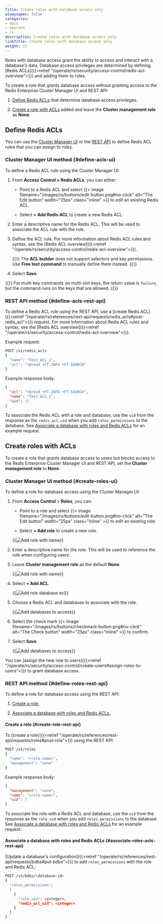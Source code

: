 ```yaml
---
Title: Create roles with database access only 
alwaysopen: false
categories:
- docs
- operate
- rs
description: Create roles with database access only.
linkTitle: Create roles with database access only 
weight: 15
---
```


Roles with database access grant the ability to access and interact with a database's data. Database access privileges are determined by defining [Redis ACLs]({{<relref "/operate/rs/security/access-control/redis-acl-overview">}}) and adding them to roles.

To create a role that grants database access without granting access to the Redis Enterprise Cluster Manager UI and REST API:

1. [Define Redis ACLs](#define-redis-acls) that determine database access privileges.

1. [Create a role with ACLs](#create-roles-with-acls) added and leave the **Cluster management role** as **None**.

## Define Redis ACLs

You can use the [Cluster Manager UI](#define-acls-ui) or the [REST API](#define-acls-rest-api) to define Redis ACL rules that you can assign to roles.

### Cluster Manager UI method {#define-acls-ui}

To define a Redis ACL rule using the Cluster Manager UI:

1. From **Access Control > Redis ACLs**, you can either:

    - Point to a Redis ACL and select {{< image filename="/images/rs/buttons/edit-button.png#no-click" alt="The Edit button" width="25px" class="inline" >}} to edit an existing Redis ACL.

    - Select **+ Add Redis ACL** to create a new Redis ACL.

1. Enter a descriptive name for the Redis ACL. This will be used to associate the ACL rule with the role.

1. Define the ACL rule. For more information about Redis ACL rules and syntax, see the [Redis ACL overview]({{<relref "/operate/rs/security/access-control/redis-acl-overview">}}).

    {{<note>}}
The **ACL builder** does not support selectors and key permissions. Use **Free text command** to manually define them instead.
    {{</note>}}

1. Select **Save**.

{{<note>}}
For multi-key commands on multi-slot keys, the return value is `failure`, but the command runs on the keys that are allowed.
{{</note>}}

### REST API method {#define-acls-rest-api}

To define a Redis ACL rule using the REST API, use a [create Redis ACL]({{<relref "/operate/rs/references/rest-api/requests/redis_acls#post-redis_acl">}}) request. For more information about Redis ACL rules and syntax, see the [Redis ACL overview]({{<relref "/operate/rs/security/access-control/redis-acl-overview">}}).

Example request:

```sh
POST /v1/redis_acls
{ 
  "name": "Test_ACL_1",
  "acl": "+@read +FT.INFO +FT.SEARCH"
}
```

Example response body:

```json
{ 
  "acl": "+@read +FT.INFO +FT.SEARCH",
  "name": "Test_ACL_1",
  "uid": 11
}
```

To associate the Redis ACL with a role and database, use the `uid` from the response as the `redis_acl_uid` when you add `roles_permissions` to the database. See [Associate a database with roles and Redis ACLs](#associate-roles-acls-rest-api) for an example request.

## Create roles with ACLs

To create a role that grants database access to users but blocks access to the Redis Enterprise Cluster Manager UI and REST API, set the **Cluster management role** to **None**.

### Cluster Manager UI method {#create-roles-ui}

To define a role for database access using the Cluster Manager UI:

1. From **Access Control** > **Roles**, you can:

    - Point to a role and select {{< image filename="/images/rs/buttons/edit-button.png#no-click" alt="The Edit button" width="25px" class="inline" >}} to edit an existing role.

    - Select **+ Add role** to create a new role.

    {{<image filename="images/rs/access-control-role-panel.png" alt="Add role with name" >}}

1. Enter a descriptive name for the role. This will be used to reference the role when configuring users.

1. Leave **Cluster management role** as the default **None**.

    {{<image filename="images/rs/access-control-role-name.png" alt="Add role with name" >}}
    
1. Select **+ Add ACL**.

    {{<image filename="images/rs/access-control-role-acl.png" alt="Add role database acl" >}}

1.  Choose a Redis ACL and databases to associate with the role.

    {{<image filename="images/rs/screenshots/access-control/access-control-role-databases.png" alt="Add databases to access" >}}

1. Select the check mark {{< image filename="/images/rs/buttons/checkmark-button.png#no-click" alt="The Check button" width="25px" class="inline" >}} to confirm.

1. Select **Save**.

    {{<image filename="images/rs/access-control-role-save.png" alt="Add databases to access" >}}

You can [assign the new role to users]({{<relref "/operate/rs/security/access-control/create-users#assign-roles-to-users">}}) to grant database access.

### REST API method {#define-roles-rest-api}

To define a role for database access using the REST API:

1. [Create a role.](#create-role-rest-api)

1. [Associate a database with roles and Redis ACLs.](#associate-roles-acls-rest-api)

#### Create a role {#create-role-rest-api}

To [create a role]({{<relref "/operate/rs/references/rest-api/requests/roles#post-role">}}) using the REST API:

```sh
POST /v1/roles
{ 
  "name": "<role-name>",
  "management": "none" 
}
```

Example response body:

```json
{ 
  "management": "none",
  "name": "<role-name>",
  "uid": 7
}
```

To associate the role with a Redis ACL and database, use the `uid` from the response as the `role_uid` when you add `roles_permissions` to the database. See [Associate a database with roles and Redis ACLs](#associate-roles-acls-rest-api) for an example request.


#### Associate a database with roles and Redis ACLs {#associate-roles-acls-rest-api}

[Update a database's configuration]({{<relref "/operate/rs/references/rest-api/requests/bdbs#put-bdbs">}}) to add `roles_permissions` with the role and Redis ACL:

```sh
POST /v1/bdbs/<database-id>
{
  "roles_permissions":
  [
    {
      "role_uid": <integer>,
      "redis_acl_uid": <integer>
    }
  ]
}
```

